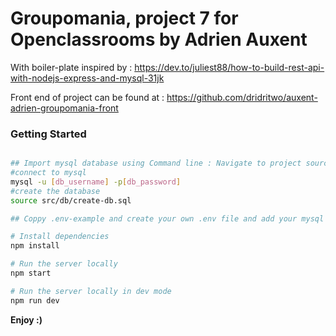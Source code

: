 # Groupomania, project 7 for Openclassrooms by Adrien Auxent

With boiler-plate inspired by : https://dev.to/juliest88/how-to-build-rest-api-with-nodejs-express-and-mysql-31jk

Front end of project can be found at : https://github.com/dridritwo/auxent-adrien-groupomania-front

### Getting Started

``` sh

## Import mysql database using Command line : Navigate to project source
#connect to mysql
mysql -u [db_username] -p[db_password]
#create the database
source src/db/create-db.sql

## Coppy .env-example and create your own .env file and add your mysql username, mysql password and db name

# Install dependencies
npm install

# Run the server locally
npm start

# Run the server locally in dev mode
npm run dev
```

**Enjoy :)**
